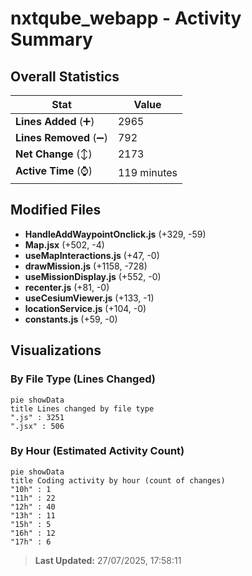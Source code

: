 # nxtqube_webapp - Activity Summary 

## Overall Statistics

| Stat                   | Value                                                             |
| ---------------------- | ----------------------------------------------------------------- |
| **Lines Added** (➕)   | 2965                                          |
| **Lines Removed** (➖) | 792                                        |
| **Net Change** (↕)    | 2173                |
| **Active Time** (⌚)   | 119 minutes |


## Modified Files
- **HandleAddWaypointOnclick.js** (+329, -59)
- **Map.jsx** (+502, -4)
- **useMapInteractions.js** (+47, -0)
- **drawMission.js** (+1158, -728)
- **useMissionDisplay.js** (+552, -0)
- **recenter.js** (+81, -0)
- **useCesiumViewer.js** (+133, -1)
- **locationService.js** (+104, -0)
- **constants.js** (+59, -0)

## Visualizations

### By File Type (Lines Changed)

```mermaid
pie showData
title Lines changed by file type
".js" : 3251
".jsx" : 506
```

### By Hour (Estimated Activity Count)

```mermaid
pie showData
title Coding activity by hour (count of changes)
"10h" : 1
"11h" : 22
"12h" : 40
"13h" : 11
"15h" : 5
"16h" : 12
"17h" : 6
```


> **Last Updated:** 27/07/2025, 17:58:11